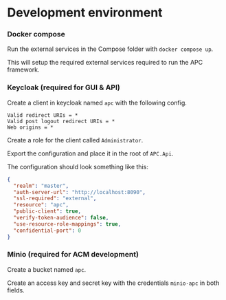 # Development environment
### Docker compose
Run the external services in the Compose folder with
`docker compose up`.

This will setup the required external services required to run the APC framework.

### Keycloak (required for GUI & API)
Create a client in keycloak named `apc` with the following config.
```
Valid redirect URIs = *
Valid post logout redirect URIs = *
Web origins = *
```
Create a role for the client called `Administrator`.

Export the configuration and place it in the root of `APC.Api`.

The configuration should look something like this:
```json
{
  "realm": "master",
  "auth-server-url": "http://localhost:8090",
  "ssl-required": "external",
  "resource": "apc",
  "public-client": true,
  "verify-token-audience": false,
  "use-resource-role-mappings": true,
  "confidential-port": 0
}
```

### Minio (required for ACM development)
Create a bucket named `apc`.

Create an access key and secret key with the credentials `minio-apc` in both fields.